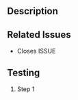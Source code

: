## Description

<!--- What does this PR do? Describe your changes in detail -->

## Related Issues

<!--- Stories or Github Issues to close when PR is merged -->
<!--- https://help.github.com/en/github/managing-your-work-on-github/linking-a-pull-request-to-an-issue#linking-a-pull-request-to-an-issue-using-a-keyword -->

- Closes ISSUE

## Testing

<!--- If required, please describe in detail how to test your changes. -->

1. Step 1
